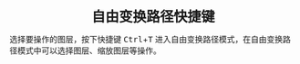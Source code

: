 <center><font size="5"><b>自由变换路径快捷键</b></font></center>

选择要操作的图层，按下快捷键 <kbd>Ctrl</kbd>+<kbd>T</kbd> 进入自由变换路径模式，在自由变换路径模式中可以选择图层、缩放图层等操作。